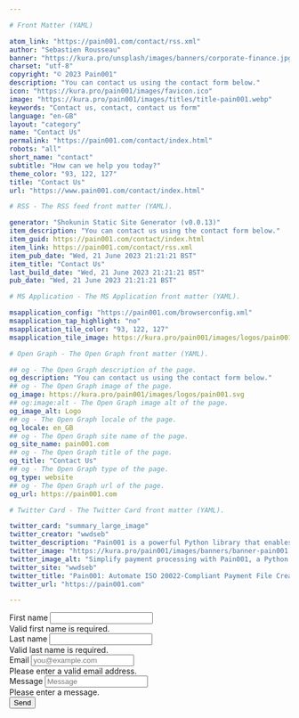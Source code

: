 ```yaml
---

# Front Matter (YAML)

atom_link: "https://pain001.com/contact/rss.xml"
author: "Sebastien Rousseau"
banner: "https://kura.pro/unsplash/images/banners/corporate-finance.jpg"
charset: "utf-8"
copyright: "© 2023 Pain001"
description: "You can contact us using the contact form below."
icon: "https://kura.pro/pain001/images/favicon.ico"
image: "https://kura.pro/pain001/images/titles/title-pain001.webp"
keywords: "Contact us, contact, contact us form"
language: "en-GB"
layout: "category"
name: "Contact Us"
permalink: "https://pain001.com/contact/index.html"
robots: "all"
short_name: "contact"
subtitle: "How can we help you today?"
theme_color: "93, 122, 127"
title: "Contact Us"
url: "https://www.pain001.com/contact/index.html"

# RSS - The RSS feed front matter (YAML).

generator: "Shokunin Static Site Generator (v0.0.13)"
item_description: "You can contact us using the contact form below."
item_guid: https://pain001.com/contact/index.html
item_link: https://pain001.com/contact/rss.xml
item_pub_date: "Wed, 21 June 2023 21:21:21 BST"
item_title: "Contact Us"
last_build_date: "Wed, 21 June 2023 21:21:21 BST"
pub_date: "Wed, 21 June 2023 21:21:21 BST"

# MS Application - The MS Application front matter (YAML).

msapplication_config: "https://pain001.com/browserconfig.xml"
msapplication_tap_highlight: "no"
msapplication_tile_color: "93, 122, 127"
msapplication_tile_image: https://kura.pro/pain001/images/logos/pain001.svg

# Open Graph - The Open Graph front matter (YAML).

## og - The Open Graph description of the page.
og_description: "You can contact us using the contact form below."
## og - The Open Graph image of the page.
og_image: https://kura.pro/pain001/images/logos/pain001.svg
## og:image:alt - The Open Graph image alt of the page.
og_image_alt: Logo
## og - The Open Graph locale of the page.
og_locale: en_GB
## og - The Open Graph site name of the page.
og_site_name: pain001.com
## og - The Open Graph title of the page.
og_title: "Contact Us"
## og - The Open Graph type of the page.
og_type: website
## og - The Open Graph url of the page.
og_url: https://pain001.com

# Twitter Card - The Twitter Card front matter (YAML).

twitter_card: "summary_large_image"
twitter_creator: "wwdseb"
twitter_description: "Pain001 is a powerful Python library that enables you to create ISO 20022-compliant payment files directly from CSV or SQLite Data Files."
twitter_image: "https://kura.pro/pain001/images/banners/banner-pain001.png"
twitter_image_alt: "Simplify payment processing with Pain001, a Python library automating ISO 20022-compliant file creation"
twitter_site: "wwdseb"
twitter_title: "Pain001: Automate ISO 20022-Compliant Payment File Creation."
twitter_url: "https://pain001.com"

---
```


<!-- markdownlint-disable MD033 MD041 -->

<form
  action="https://formspree.io/f/meqwylbe"
  method="POST"
>
    <div class="row g-3">
        <div class="col-sm-6">
            <label for="firstName" class="form-label">First name</label>
            <input type="text" class="form-control" id="firstName" placeholder="" value="" required="">
            <div class="invalid-feedback">Valid first name is required.</div>
        </div>
        <div class="col-sm-6">
            <label for="lastName" class="form-label">Last name</label>
            <input type="text" class="form-control" id="lastName" placeholder="" value="" required="">
            <div class="invalid-feedback">Valid last name is required.</div>
        </div>
        <div class="col-12">
            <label for="email" class="form-label">Email</label>
            <input type="email" class="form-control" id="email" placeholder="you@example.com" required="">
            <div class="invalid-feedback">Please enter a valid email address.</div>
        </div>
        <div class="col-12">
            <label for="message" class="form-label">Message</label>
            <input class="form-control" id="message" name="message" placeholder="Message"
            required="">
            <div class="invalid-feedback">Please enter a message.</div>
        </div>
        <div class="col-12">
            <button type="submit" class="">Send</button>
        </div>
    </div>
</form>

<!-- markdownlint-enable MD033 MD041 -->